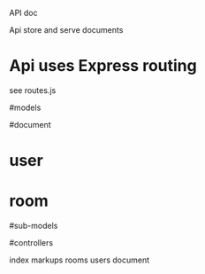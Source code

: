 API doc



Api store and serve documents 

# Api uses Express routing

see
routes.js


#models 

#document


# user

# room


#sub-models

#controllers

index
markups
rooms
users
document